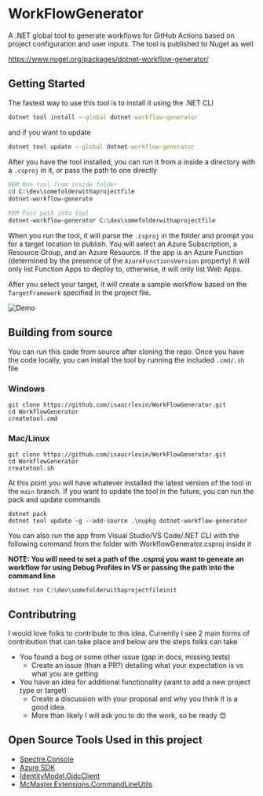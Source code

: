 # WorkFlowGenerator

A .NET global tool to generate workflows for GitHub Actions based on project configuration and user inputs. The tool is published to Nuget as well

https://www.nuget.org/packages/dotnet-workflow-generator/

## Getting Started

The fastest way to use this tool is to install it using the .NET CLI

```cmd
dotnet tool install --global dotnet-workflow-generator
```

and if you want to update

```cmd
dotnet tool update --global dotnet-workflow-generator
```

After you have the tool installed, you can run it from a inside a directory with a `.csproj` in it, or pass the path to one directly

```cmd
REM Run tool from inside folder
cd C:\dev\somefolderwithaprojectfile
dotnet-workflow-generate

REM Pass path into tool
dotnet-workflow-generator C:\dev\somefolderwithaprojectfile
```

When you run the tool, it will parse the `.csproj` in the folder and prompt you for a target location to publish. You will select an Azure Subscription, a Resource Group, and an Azure Resource. If the app is an Azure Function (determined by the presence of the `AzureFunctionsVersion` property) it will only list Function Apps to deploy to, otherwise, it will only list Web Apps.

After you select your target, it will create a sample workflow based on the `TargetFramework` specified in the project file.

![Demo](static/demo.gif)

## Building from source

You can run this code from source after cloning the repo. Once you have the code locally, you can install the tool by running the included `.cmd/.sh` file

### Windows
```
git clone https://github.com/isaacrlevin/WorkFlowGenerator.git
cd WorkflowGenerator
createtool.cmd
```

### Mac/Linux
```
git clone https://github.com/isaacrlevin/WorkFlowGenerator.git
cd WorkflowGenerator
createtool.sh
```

At this point you will have whatever installed the latest version of the tool in the `main` branch. If you want to update the tool in the future, you can run the pack and update commands

```
dotnet pack
dotnet tool update -g --add-source .\nupkg dotnet-workflow-generator
```

You can also run the app from Visual Studio/VS Code/.NET CLI with the following command from the folder with WorkflowGenerator.csproj inside it

**NOTE: You will need to set a path of the .csproj you want to geneate an workflow for using Debug Profiles in VS or passing the path into the command line**

```
dotnet run C:\dev\somefolderwithaprojectfileinit
```
## Contributring

I would love folks to contribute to this idea. Currently I see 2 main forms of contribution that can take place and below are the steps folks can take

* You found a bug or some other issue (gap in docs, missing tests)
  *  Create an issue (than a PR?) detailing what your expectation is vs what you are getting
* You have an idea for additional functionality (want to add a new project type or target)
  * Create a discussion with your proposal and why you think it is a good idea.
  * More than likely I will ask you to do the work, so be ready 😊


## Open Source Tools Used in this project

* [Spectre.Console](https://github.com/spectreconsole/spectre.console)
* [Azure SDK](https://github.com/Azure/azure-sdk)
* [IdentityModel.OidcClient](https://github.com/IdentityModel/IdentityModel.OidcClient)
* [McMaster.Extensions.CommandLineUtils](https://github.com/natemcmaster/CommandLineUtils)
